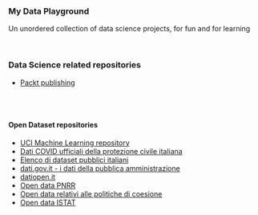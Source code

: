 ### My Data Playground

Un unordered collection of data science projects, for fun and for learning

<br/>

### Data Science related repositories

* [Packt publishing](https://github.com/PacktPublishing)


<br/><br/>

#### Open Dataset repositories

* [UCI Machine Learning repository](https://archive.ics.uci.edu/datasets)
* [Dati COVID ufficiali della protezione civile italiana](https://github.com/pcm-dpc/COVID-19)
* [Elenco di dataset pubblici italiani](https://github.com/italia/awesome-italian-public-datasets)
* [dati.gov.it - i dati della pubblica amministrazione](https://www.dati.gov.it/)
* [datiopen.it](http://www.datiopen.it/)
* [Open data PNRR](https://www.italiadomani.gov.it/it/catalogo-open-data.html?orderby=%40jcr%3Acontent%2FobservationDateInEvidence&sort=desc)
* [Open data relativi alle politiche di coesione](https://opencoesione.gov.it/it/opendata/#!progetti_section)
* [Open data ISTAT](https://www.istat.it/dati/open-data/)
